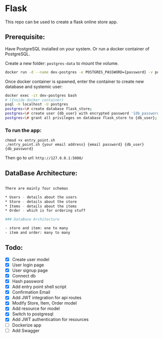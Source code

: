 # Flask

This repo can be used to create a flask online store app.

## Prerequisite:
Have PostgreSQL installed on your system. Or run a docker container of PostgreSQL.

Create a new folder: `postgres-data` to mount the volume.

```sh
docker run -d --name dev-postgres -e POSTGRES_PASSWORD={password} -v postgres-data:/var/lib/postgresql/data -p 5432:5432 postgres
```

Once docker container is spawned, enter the container to create new database and systemic user:
```sh
docker exec -it dev-postgres bash
# (Inside docker container)
psql -h localhost -U postgres
postgres=\# create database flask_store;
postgres=\# create user {db_user} with encrypted password '{db_password}';
postgres=\# grant all privileges on database flask_store to {db_user};
```

### To run the app:

``` 
chmod +x entry_point.sh
./entry_point.sh {your email address} {email password} {db_user} {db_password}
```

Then go to url: `http://127.0.0.1:5000/`

## DataBase Architecture:
```sh

There are mainly four schemas 

* Users - details about the users
* Store - details about the store
* Items - details about the items
* Order - which is for ordering stuff

### DataBase Architecture

- store and item: one to many 
- item and order: many to many 

```

## Todo:

- [x] Create user model
- [x] User login page
- [x] User signup page
- [x] Connect db
- [x] Hash password
- [x] Add entry point shell script
- [x] Confirmation Email
- [x] Add JWT integration for api routes
- [x] Modify Store, Item, Order model
- [x] Add resource for model
- [x] Switch to postgresql
- [x] Add JWT authentication for resources
- [ ] Dockerize app
- [ ] Add Swagger
